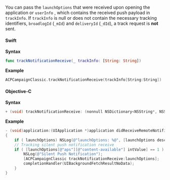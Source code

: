 <InlineAlert variant="info" slots="text"/>

You can pass the `launchOptions` that were received upon opening the application or `userInfo` , which contains the received push payload in `trackInfo`. If `trackInfo` is null or does not contain the necessary tracking identifiers, `broadlogId` (`_mId`) and `deliveryId` (`_dId`), a track request is **not** sent.

#### Swift

**Syntax**

```swift
func trackNotificationReceive(_ trackInfo: [String: String])
```

**Example**

```swift
ACPCampaignClassic.trackNotificationReceive(trackInfo[String:String])
```

#### Objective-C

**Syntax**

```objectivec
+ (void) trackNotificationReceive: (nonnull NSDictionary<NSString*, NSString*>*) trackInfo;
```

**Example**

```objectivec
- (void)application:(UIApplication *)application didReceiveRemoteNotification:(NSDictionary *)launchOptions fetchCompletionHandler:(void (^)(UIBackgroundFetchResult))completionHandler 
{
    if ( launchOptions) NSLog(@"launchOptions: %@", [launchOptions description]);
    // Tracking silent push notification receive
    if ( [launchOptions[@"aps"][@"content-available"] intValue] == 1 ) {
        NSLog(@"Silent Push Notification");
        [ACPCampaignClassic trackNotificationReceive:launchOptions];
        completionHandler(UIBackgroundFetchResultNoData);
    }
}
```